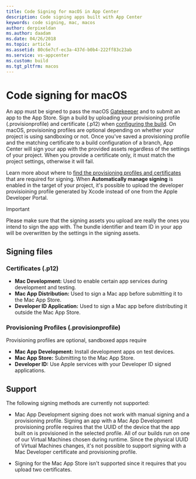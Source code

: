 ```yaml
---
title: Code Signing for macOS in App Center
description: Code signing apps built with App Center
keywords: code signing, mac, macos
author: derpixeldan
ms.author: daadam
ms.date: 04/26/2018
ms.topic: article
ms.assetid: 80c6e7cf-ec3a-437d-b0b4-222ff83c23ab
ms.service: vs-appcenter
ms.custom: build
ms.tgt_pltfrm: macos
---
```


# Code signing for macOS

An app must be signed to pass the macOS [Gatekeeper](https://support.apple.com/en-us/HT202491) and to submit an app to the App Store. Sign a build by uploading your provisioning profile (.provisionprofile) and certificate (.p12) when [configuring the build](first-build.md). On macOS, provisioning profiles are optional depending on whether your project is using sandboxing or not. Once you've saved a provisioning profile and the matching certificate to a build configuration of a branch, App Center will sign your app with the provided assets regardless of the settings of your project. When you provide a certificate only, it must match the project settings, otherwise it will fail.

Learn more about where to [find the provisioning profiles and certificates](~/build/macos/uploading-signing-files.md) that are required for signing. When **Automatically manage signing** is enabled in the target of your project, it's possible to upload the developer provisioining profile generated by Xcode instead of one from the Apple Developer Portal.

>[!IMPORTANT]
>Please make sure that the signing assets you upload are really the ones you intend to sign the app with. The bundle identifier and team ID in your app will be overwritten by the settings in the signing assets.

## Signing files

### Certificates (.p12)

- **Mac Development:** Used to enable certain app services during development and testing.
- **Mac App Distribution:** Used to sign a Mac app before submitting it to the Mac App Store.
- **Developer ID Application:** Used to sign a Mac app before distributing it outside the Mac App Store.

### Provisioning Profiles (.provisionprofile)
Provisioning profiles are optional, sandboxed apps require

- **Mac App Development:** Install development apps on test devices.
- **Mac App Store:** Submitting to the Mac App Store.
- **Developer ID:** Use Apple services with your Developer ID signed applications.

## Support
The following signing methods are currently not supported:

- Mac App Development signing does not work with manual signing and a provisioning profile. Signing an app with a Mac App Development provisioning profile requires that the UUID of the device that the app built on is provisioned in the selected profile. All of our builds run on one of our Virtual Machines chosen during runtime. Since the physical UUID of Virtual Machines changes, it's not possible to support signing with a Mac Developer certificate and provisioning profile.

- Signing for the Mac App Store isn't supported since it requires that you upload two certificates.